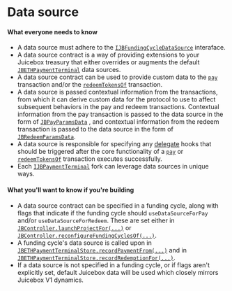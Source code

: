 # Data source

#### What everyone needs to know

* A data source must adhere to the [`IJBFundingCycleDataSource`](../../api/interfaces/ijbfundingcycledatasource.md) interaface.
* A data source contract is a way of providing extensions to your Juicebox treasury that either overrides or augments the default [`JBETHPaymentTerminal`](../../api/contracts/or-payment-terminals/jbethpaymentterminal/) data sources.
* A data source contract can be used to provide custom data to the [`pay`](../../api/contracts/or-payment-terminals/jbethpaymentterminal/write/pay.md) transaction and/or the [`redeemTokensOf`](../../api/contracts/or-payment-terminals/jbethpaymentterminal/write/redeemtokensof.md) transaction.
* A data source is passed contextual information from the transactions, from which it can derive custom data for the protocol to use to affect subsequent behaviors in the pay and redeem transactions. Contextual information from the pay transaction is passed to the data source in the form of [`JBPayParamsData`](../../api/data-structures/jbpayparamsdata.md) , and contextual information from the redeem transaction is passed to the data source in the form of [`JBRedeemParamsData`](../../api/data-structures/jbredeemparamsdata.md).
* A data source is responsible for specifying any [delegate](delegate.md) hooks that should be triggered after the core functionality of a [`pay`](../../api/contracts/or-payment-terminals/jbethpaymentterminal/write/pay.md) or [`redeemTokensOf`](../../api/contracts/or-payment-terminals/jbethpaymentterminal/write/redeemtokensof.md) transaction executes successfully.
* Each [`IJBPaymentTerminal`](../../api/interfaces/ijbpaymentterminal.md) fork can leverage data sources in unique ways.

#### What you'll want to know if you're building

* A data source contract can be specified in a funding cycle, along with flags that indicate if the funding cycle should `useDataSourceForPay` and/or `useDataSourceForRedeem`. These are set either in [`JBController.launchProjectFor(...)`](../../api/contracts/or-controllers/jbcontroller/write/launchprojectfor.md) or [`JBController.reconfigureFundingCyclesOf(...)`](../../api/contracts/or-controllers/jbcontroller/write/reconfigurefundingcyclesof.md).
* A funding cycle's data source is called upon in [`JBETHPaymentTerminalStore.recordPaymentFrom(...)`](../../api/contracts/or-payment-terminals/jbethpaymentterminalstore/write/recordpaymentfrom.md) and in [`JBETHPaymentTerminalStore.recordRedemptionFor(...)`](../../api/contracts/or-payment-terminals/jbethpaymentterminalstore/write/recordredemptionfor.md).
* If a data source is not specified in a funding cycle, or if flags aren't explicitly set, default Juicebox data will be used which closely mirrors Juicebox V1 dynamics.
